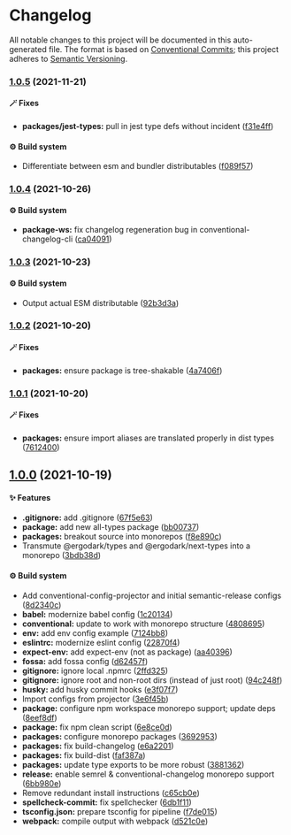# Changelog

All notable changes to this project will be documented in this auto-generated
file. The format is based on [Conventional Commits][36]; this project adheres to
[Semantic Versioning][37].

### [1.0.5][38] (2021-11-21)

#### 🪄 Fixes

- **packages/jest-types:** pull in jest type defs without incident
  ([f31e4ff][39])

#### ⚙️ Build system

- Differentiate between esm and bundler distributables ([f089f57][40])

### [1.0.4][1] (2021-10-26)

#### ⚙️ Build system

- **package-ws:** fix changelog regeneration bug in conventional-changelog-cli
  ([ca04091][2])

### [1.0.3][3] (2021-10-23)

#### ⚙️ Build system

- Output actual ESM distributable ([92b3d3a][4])

### [1.0.2][5] (2021-10-20)

#### 🪄 Fixes

- **packages:** ensure package is tree-shakable ([4a7406f][6])

### [1.0.1][7] (2021-10-20)

#### 🪄 Fixes

- **packages:** ensure import aliases are translated properly in dist types
  ([7612400][8])

## [1.0.0][9] (2021-10-19)

#### ✨ Features

- **.gitignore:** add .gitignore ([67f5e63][10])
- **package:** add new all-types package ([bb00737][11])
- **packages:** breakout source into monorepos ([f8e890c][12])
- Transmute @ergodark/types and @ergodark/next-types into a monorepo
  ([3bdb38d][13])

#### ⚙️ Build system

- Add conventional-config-projector and initial semantic-release configs
  ([8d2340c][14])
- **babel:** modernize babel config ([1c20134][15])
- **conventional:** update to work with monorepo structure ([4808695][16])
- **env:** add env config example ([7124bb8][17])
- **eslintrc:** modernize eslint config ([22870f4][18])
- **expect-env:** add expect-env (not as package) ([aa40396][19])
- **fossa:** add fossa config ([d62457f][20])
- **gitignore:** ignore local .npmrc ([2ffd325][21])
- **gitignore:** ignore root and non-root dirs (instead of just root)
  ([94c248f][22])
- **husky:** add husky commit hooks ([e3f07f7][23])
- Import configs from projector ([3e6f45b][24])
- **package:** configure npm workspace monorepo support; update deps
  ([8eef8df][25])
- **package:** fix npm clean script ([6e8ce0d][26])
- **packages:** configure monorepo packages ([3692953][27])
- **packages:** fix build-changelog ([e6a2201][28])
- **packages:** fix build-dist ([faf387a][29])
- **packages:** update type exports to be more robust ([3881362][30])
- **release:** enable semrel & conventional-changelog monorepo support
  ([6bb980e][31])
- Remove redundant install instructions ([c65cb0e][32])
- **spellcheck-commit:** fix spellchecker ([6db1f11][33])
- **tsconfig.json:** prepare tsconfig for pipeline ([f7de015][34])
- **webpack:** compile output with webpack ([d521c0e][35])

[1]:
  https://github.com/Xunnamius/typescript-utils/compare/jest-types@1.0.3...jest-types@1.0.4
[2]:
  https://github.com/Xunnamius/typescript-utils/commit/ca040911eef4fca128c377b479298a5414984035
[3]:
  https://github.com/Xunnamius/typescript-utils/compare/jest-types@1.0.2...jest-types@1.0.3
[4]:
  https://github.com/Xunnamius/typescript-utils/commit/92b3d3a3b2941443f169d47f4af5a52fea7f56e1
[5]:
  https://github.com/Xunnamius/typescript-utils/compare/jest-types@1.0.1...jest-types@1.0.2
[6]:
  https://github.com/Xunnamius/typescript-utils/commit/4a7406fb409130a8d600e74ef587d3faf9026b87
[7]:
  https://github.com/Xunnamius/typescript-utils/compare/jest-types@1.0.0...jest-types@1.0.1
[8]:
  https://github.com/Xunnamius/typescript-utils/commit/76124005a0af5a2af18d462353485c2a7a8d5bfd
[9]:
  https://github.com/Xunnamius/typescript-utils/compare/67f5e63863018babf847f4bbf21960b91eb1e7b8...jest-types@1.0.0
[10]:
  https://github.com/Xunnamius/typescript-utils/commit/67f5e63863018babf847f4bbf21960b91eb1e7b8
[11]:
  https://github.com/Xunnamius/typescript-utils/commit/bb00737a6b11e041836bb85f30ceadd8196cc1b6
[12]:
  https://github.com/Xunnamius/typescript-utils/commit/f8e890cb7b60726f9fb416653cb81a43dfb98e54
[13]:
  https://github.com/Xunnamius/typescript-utils/commit/3bdb38d8bd7979b8b9dbb8f2639aa1349468d660
[14]:
  https://github.com/Xunnamius/typescript-utils/commit/8d2340c4bc9af4282fe7e78679ad296bedd15f65
[15]:
  https://github.com/Xunnamius/typescript-utils/commit/1c201343df5d01a95cae187b0c3b496c7678adf3
[16]:
  https://github.com/Xunnamius/typescript-utils/commit/48086952bb3570b03812e3eb8f607a3ca27d4229
[17]:
  https://github.com/Xunnamius/typescript-utils/commit/7124bb819c6f6aeac861ff88c054edd470f04c45
[18]:
  https://github.com/Xunnamius/typescript-utils/commit/22870f4c65ffd8eafeaacf201912951dc62abec0
[19]:
  https://github.com/Xunnamius/typescript-utils/commit/aa40396f4cda8ec6b983e2bf423fef95b0660cd5
[20]:
  https://github.com/Xunnamius/typescript-utils/commit/d62457f26654d6e275b3415675c535c4d014e13e
[21]:
  https://github.com/Xunnamius/typescript-utils/commit/2ffd325268043b775e67bb2e0a561c44d1e45e24
[22]:
  https://github.com/Xunnamius/typescript-utils/commit/94c248f245f753b98c44e5f72955735aa958b81c
[23]:
  https://github.com/Xunnamius/typescript-utils/commit/e3f07f73f7a39cc7d897a7507c793620afe6c006
[24]:
  https://github.com/Xunnamius/typescript-utils/commit/3e6f45b73b6af25af008c542bbb0bdc2a544d186
[25]:
  https://github.com/Xunnamius/typescript-utils/commit/8eef8df98bb7539d105b91b6d254b78f56ca6f86
[26]:
  https://github.com/Xunnamius/typescript-utils/commit/6e8ce0d0a945a5ff4c65c9400df387b51197af11
[27]:
  https://github.com/Xunnamius/typescript-utils/commit/3692953ca8156babf7b1e7584e042bc09820bce6
[28]:
  https://github.com/Xunnamius/typescript-utils/commit/e6a2201cea079bf34e9c2ef8d7fed216ea7911ca
[29]:
  https://github.com/Xunnamius/typescript-utils/commit/faf387a2da48fb51e02cd76017aa745198000efd
[30]:
  https://github.com/Xunnamius/typescript-utils/commit/38813620d45258fcbc9e774031bfe9ed0510eef8
[31]:
  https://github.com/Xunnamius/typescript-utils/commit/6bb980e31f1a73ff3261e67c4337c5ca9572cb85
[32]:
  https://github.com/Xunnamius/typescript-utils/commit/c65cb0e7604b52f7484ed3399a37dbac3a9b2e8f
[33]:
  https://github.com/Xunnamius/typescript-utils/commit/6db1f11391d869949f480d367d3312eddc3c5eb7
[34]:
  https://github.com/Xunnamius/typescript-utils/commit/f7de015b99cd4c0156f3187e53b9eb06a5985721
[35]:
  https://github.com/Xunnamius/typescript-utils/commit/d521c0ee45d86580f95528f987c8e92077b64e8f
[36]: https://conventionalcommits.org
[37]: https://semver.org
[38]:
  https://github.com/Xunnamius/typescript-utils/compare/jest-types@1.0.4...jest-types@1.0.5
[39]:
  https://github.com/Xunnamius/typescript-utils/commit/f31e4ff5d728e0247e54068d548912aeabbcae6e
[40]:
  https://github.com/Xunnamius/typescript-utils/commit/f089f575da900541e71db5c39ad5615e5ecf3639
